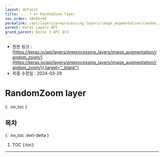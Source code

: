 ```yaml
---
layout: default
title: ... └ e> RandomZoom layer
nav_order: 10+05+05
permalink: /api/layers/preprocessing_layers/image_augmentation/random_zoom/
parent: Keras Layers API
grand_parent: Keras 3 API 문서
---
```


* 원본 링크 : [https://keras.io/api/layers/preprocessing_layers/image_augmentation/random_zoom/](https://keras.io/api/layers/preprocessing_layers/image_augmentation/random_zoom/){:target="_blank"}
* 최종 수정일 : 2024-03-29

# RandomZoom layer
{: .no_toc }

## 목차
{: .no_toc .text-delta }

1. TOC
{:toc}

---
